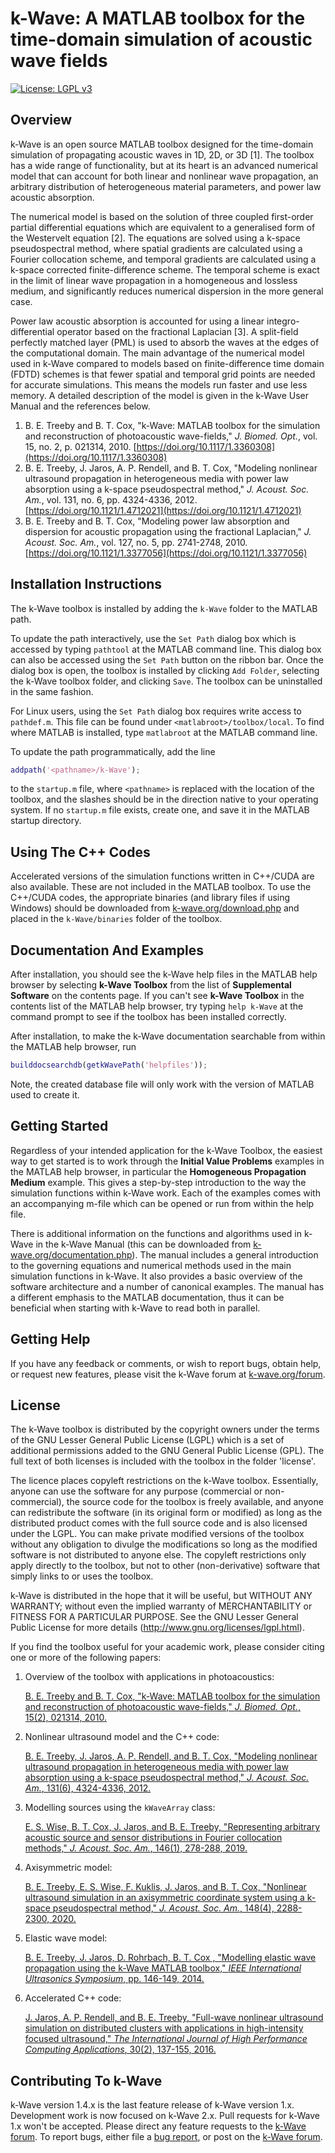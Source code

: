 # k-Wave: A MATLAB toolbox for the time-domain simulation of acoustic wave fields

[![License: LGPL v3](https://img.shields.io/badge/License-LGPL_v3-blue.svg)](LICENSE.txt)

## Overview

k-Wave is an open source MATLAB toolbox designed for the time-domain simulation of propagating acoustic waves in 1D, 2D, or 3D [1]. The toolbox has a wide range of functionality, but at its heart is an advanced numerical model that can account for both linear and nonlinear wave propagation, an arbitrary distribution of heterogeneous material parameters, and power law acoustic absorption.

The numerical model is based on the solution of three coupled first-order partial differential equations which are equivalent to a generalised form of the Westervelt equation [2]. The equations are solved using a k-space pseudospectral method, where spatial gradients are calculated using a Fourier collocation scheme, and temporal gradients are calculated using a k-space corrected finite-difference scheme. The temporal scheme is exact in the limit of linear wave propagation in a homogeneous and lossless medium, and significantly reduces numerical dispersion in the more general case.

Power law acoustic absorption is accounted for using a linear integro-differential operator based on the fractional Laplacian [3]. A split-field perfectly matched layer (PML) is used to absorb the waves at the edges of the computational domain. The main advantage of the numerical model used in k-Wave compared to models based on finite-difference time domain (FDTD) schemes is that fewer spatial and temporal grid points are needed for accurate simulations. This means the models run faster and use less memory. A detailed description of the model is given in the k-Wave User Manual and the references below.

1. B. E. Treeby and B. T. Cox, "k-Wave: MATLAB toolbox for the simulation and reconstruction of photoacoustic wave-fields," _J. Biomed. Opt._, vol. 15, no. 2, p. 021314, 2010. [https://doi.org/10.1117/1.3360308](https://doi.org/10.1117/1.3360308)
2.  B. E. Treeby, J. Jaros, A. P. Rendell, and B. T. Cox, "Modeling nonlinear ultrasound propagation in heterogeneous media with power law absorption using a k-space pseudospectral method," _J. Acoust. Soc. Am._, vol. 131, no. 6, pp. 4324-4336, 2012. [https://doi.org/10.1121/1.4712021](https://doi.org/10.1121/1.4712021)
3.  B. E. Treeby and B. T. Cox, "Modeling power law absorption and dispersion for acoustic propagation using the fractional Laplacian," _J. Acoust. Soc. Am._, vol. 127, no. 5, pp. 2741-2748, 2010. [https://doi.org/10.1121/1.3377056](https://doi.org/10.1121/1.3377056)

## Installation Instructions

The k-Wave toolbox is installed by adding the `k-Wave` folder to the MATLAB path. 

To update the path interactively, use the `Set Path` dialog box which is accessed by typing `pathtool` at the MATLAB command line. This dialog box can also be accessed using the `Set Path` button on the ribbon bar. Once the dialog box is open, the toolbox is installed by clicking `Add Folder`, selecting the k-Wave toolbox folder, and clicking `Save`. The toolbox can be uninstalled in the same fashion. 

For Linux users, using the `Set Path` dialog box requires write access to `pathdef.m`. This file can be found under `<matlabroot>/toolbox/local`. To find where MATLAB is installed, type `matlabroot` at the MATLAB command line.

To update the path programmatically, add the line 

```matlab
addpath('<pathname>/k-Wave');
```
    
to the `startup.m` file, where `<pathname>` is replaced with the location of the toolbox, and the slashes should be in the direction native to your operating system. If no `startup.m` file exists, create one, and save it in the MATLAB startup directory.

## Using The C++ Codes

Accelerated versions of the simulation functions written in C++/CUDA are also available. These are not included in the MATLAB toolbox. To use the C++/CUDA codes, the appropriate binaries (and library files if using Windows) should be downloaded from [k-wave.org/download.php](http://www.k-wave.org/download.php) and placed in the `k-Wave/binaries` folder of the toolbox.

## Documentation And Examples

After installation, you should see the k-Wave help files in the MATLAB help browser by selecting **k-Wave Toolbox** from the list of **Supplemental Software** on the contents page. If you can't see **k-Wave Toolbox** in the contents list of the MATLAB help browser, try typing `help k-Wave` at the command prompt to see if the toolbox has been installed correctly.

After installation, to make the k-Wave documentation searchable from within the MATLAB help browser, run

```matlab
builddocsearchdb(getkWavePath('helpfiles'));
```
    
Note, the created database file will only work with the version of MATLAB used to create it.

## Getting Started

Regardless of your intended application for the k-Wave Toolbox, the easiest way to get started is to work through the **Initial Value Problems** examples in the MATLAB help browser, in particular the **Homogeneous Propagation Medium** example. This gives a step-by-step introduction to the way the simulation functions within k-Wave work. Each of the examples comes with an accompanying m-file which can be opened or run from within the help file.

There is additional information on the functions and algorithms used in k-Wave in the k-Wave Manual (this can be downloaded from [k-wave.org/documentation.php](http://www.k-wave.org/documentation.php)). The manual includes a general introduction to the governing equations and numerical methods used in the main simulation functions in k-Wave. It also provides a basic overview of the software architecture and a number of canonical examples. The manual has a different emphasis to the MATLAB documentation, thus it can be beneficial when starting with k-Wave to read both in parallel.

## Getting Help

If you have any feedback or comments, or wish to report bugs, obtain help, or request new features, please visit the k-Wave forum at [k-wave.org/forum](http://www.k-wave.org/forum).

## License

The k-Wave toolbox is distributed by the copyright owners under the terms of the GNU Lesser General Public License (LGPL) which is a set of additional permissions added to the GNU General Public License (GPL). The full text of both licenses is included with the toolbox in the folder 'license'.

The licence places copyleft restrictions on the k-Wave toolbox. Essentially, anyone can use the software for any purpose (commercial or non-commercial), the source code for the toolbox is freely available, and anyone can redistribute the software (in its original form or modified) as long as the distributed product comes with the full source code and is also licensed under the LGPL. You can make private modified versions of the toolbox without any obligation to divulge the modifications so long as the modified software is not distributed to anyone else. The copyleft restrictions only apply directly to the toolbox, but not to other (non-derivative) software that simply links to or uses the toolbox. 

k-Wave is distributed in the hope that it will be useful, but WITHOUT ANY WARRANTY; without even the implied warranty of MERCHANTABILITY or FITNESS FOR A PARTICULAR PURPOSE. See the GNU Lesser General Public License for more details (http://www.gnu.org/licenses/lgpl.html). 

If you find the toolbox useful for your academic work, please consider citing one or more of the following papers:

1. Overview of the toolbox with applications in photoacoustics: 

   [B. E. Treeby and B. T. Cox, "k-Wave: MATLAB toolbox for the simulation and reconstruction of photoacoustic wave-fields," _J. Biomed. Opt._, 15(2), 021314, 2010.](https://doi.org/10.1117/1.3360308)

2. Nonlinear ultrasound model and the C++ code:

   [B. E. Treeby, J. Jaros, A. P. Rendell, and B. T. Cox, "Modeling nonlinear ultrasound propagation in heterogeneous media with power law absorption using a k-space pseudospectral method," _J. Acoust. Soc. Am._, 131(6), 4324-4336, 2012.](https://doi.org/10.1121/1.4712021)

3. Modelling sources using the `kWaveArray` class:

   [E. S. Wise, B. T. Cox, J. Jaros, and B. E. Treeby, "Representing arbitrary acoustic source and sensor distributions in Fourier collocation methods," _J. Acoust. Soc. Am._, 146(1), 278-288, 2019.](https://doi.org/10.1121/1.5116132)

4. Axisymmetric model:

   [B. E. Treeby, E. S. Wise, F. Kuklis, J. Jaros, and B. T. Cox, "Nonlinear ultrasound simulation in an axisymmetric coordinate system using a k-space pseudospectral method," _J. Acoust. Soc. Am._, 148(4), 2288-2300, 2020.](https://doi.org/10.1121/10.0002177)

5. Elastic wave model:

   [B. E. Treeby, J. Jaros, D. Rohrbach, B. T. Cox , "Modelling elastic wave propagation using the k-Wave MATLAB toolbox," _IEEE International Ultrasonics Symposium_, pp. 146-149, 2014.](https://doi.org/10.1109/ULTSYM.2014.0037)

6. Accelerated C++ code:

   [J. Jaros, A. P. Rendell, and B. E. Treeby, "Full-wave nonlinear ultrasound simulation on distributed clusters with applications in high-intensity focused ultrasound," _The International Journal of High Performance Computing Applications_, 30(2), 137-155, 2016.](https://doi.org/10.1177/1094342015581024)

## Contributing To k-Wave

k-Wave version 1.4.x is the last feature release of k-Wave version 1.x. Development work is now focused on k-Wave 2.x. Pull requests for k-Wave 1.x won't be accepted. Please direct any feature requests to the [k-Wave forum](http://www.k-wave.org/forum). To report bugs, either file a [bug report](https://github.com/ucl-bug/k-wave/issues/new/choose), or post on the [k-Wave forum](http://www.k-wave.org/forum).
